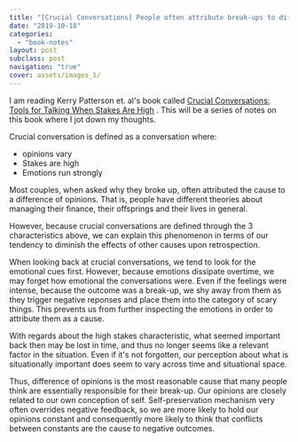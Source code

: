 ```yaml
---
title: "[Crucial Conversations] People often attribute break-ups to differences of opinions"
date: "2019-10-18"
categories:
  - "book-notes"
layout: post
subclass: post
navigation: "true"
cover: assets/images_1/
---
```


I am reading Kerry Patterson et. al's book called [Crucial Conversations: Tools for Talking When Stakes Are High](https://www.amazon.com/Crucial-Conversations-Talking-Stakes-Second/dp/1469266822) . This will be a series of notes on this book where I jot down my thoughts.

Crucial conversation is defined as a conversation where:

- opinions vary
- Stakes are high
- Emotions run strongly

Most couples, when asked why they broke up, often attributed the cause to a difference of opinions. That is, people have different theories about managing their finance, their offsprings and their lives in general.

However, because crucial conversations are defined through the 3 characteristics above, we can explain this phenomenon in terms of our tendency to diminish the effects of other causes upon retrospection.

When looking back at crucial conversations, we tend to look for the emotional cues first. However, because emotions dissipate overtime, we may forget how emotional the conversations were. Even if the feelings were intense, because the outcome was a break-up, we shy away from them as they trigger negative reponses and place them into the category of scary things. This prevents us from further inspecting the emotions in order to attribute them as a cause.

With regards about the high stakes characteristic, what seemed important back then may be lost in time, and thus no longer seems like a relevant factor in the situation. Even if it's not forgotten, our perception about what is situationally important does seem to vary across time and situational space.

Thus, difference of opinions is the most reasonable cause that many people think are essentially responsible for their break-up. Our opinions are closely related to our own conception of self. Self-preservation mechanism very often overrides negative feedback, so we are more likely to hold our opinions constant and consequently more likely to think that conflicts between constants are the cause to negative outcomes.
